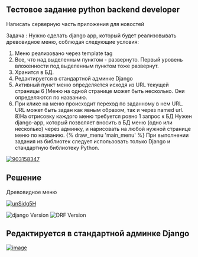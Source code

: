 ## Тестовое задание python backend developer

Написать серверную часть приложения для новостей

Задача :
Нужно сделать django app, который будет реализовывать древовидное меню, соблюдая следующие условия:
1) Меню реализовано через template tag
2) Все, что над выделенным пунктом - развернуто. Первый уровень вложенности под выделенным пунктом тоже развернут.
3) Хранится в БД.
4) Редактируется в стандартной админке Django
5) Активный пункт меню определяется исходя из URL текущей страницы
6 )Меню на одной странице может быть несколько. Они определяются по названию.
7) При клике на меню происходит переход по заданному в нем URL. URL может быть задан как явным образом, так и через named url.
8)На отрисовку каждого меню требуется ровно 1 запрос к БД
 Нужен django-app, который позволяет вносить в БД меню (одно или несколько) через админку, и нарисовать на любой нужной странице меню по названию.
 {% draw_menu 'main_menu' %}
 При выполнении задания из библиотек следует использовать только Django и стандартную библиотеку Python.


<p align="left">
     <a href="https://imgbb.com/"><img src="https://i.ibb.co/SdDscty/903158347.jpg" alt="903158347" border="0"></a>
</p>


## Решение
Древовидное меню

<p align="left">
     <a href="https://imgbb.com/"><img src="https://i.ibb.co/kKHz4hZ/unSidg5H.jpg" alt="unSidg5H" border="0"></a>
</p>


<p align="left">
   <img src="https://img.shields.io/badge/django-4.1.6-blueviolet" alt="django Version" >
   <img src="https://img.shields.io/badge/sqllite-3-blue" alt="DRF Version">
</p>

## Редактируется в стандартной админке Django
<p align="left">
     <a href="https://ibb.co/hVdf2F5"><img src="https://i.ibb.co/1TX6RGV/image.png" alt="image" border="0"></a>
</p>

